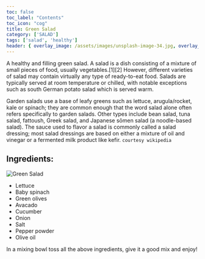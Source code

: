 ```yaml
---
toc: false
toc_label: "Contents"
toc_icon: "cog"
title: Green Salad
category: ['SALAD']
tags: ['salad', 'healthy']
header: { overlay_image: /assets/images/unsplash-image-34.jpg, overlay_filter: 0.5, teaser: 'https://3.bp.blogspot.com/-eDWAkEHH4rk/W2SimF3Q93I/AAAAAAAAnmQ/SkVChnB6g-UQN1SA_EdBMMIPmKmCg3yVgCLcBGAs/s1600/20180730_140626.jpg', og_image: 'https://3.bp.blogspot.com/-eDWAkEHH4rk/W2SimF3Q93I/AAAAAAAAnmQ/SkVChnB6g-UQN1SA_EdBMMIPmKmCg3yVgCLcBGAs/s1600/20180730_140626.jpg', caption: 'Photo credit: [**Unsplash**](https://unsplash.com)' }
---
```


A healthy and filling green salad. A salad is a dish consisting of a mixture of small pieces of food, usually vegetables.[1][2] However, different varieties of salad may contain virtually any type of ready-to-eat food. Salads are typically served at room temperature or chilled, with notable exceptions such as south German potato salad which is served warm.

Garden salads use a base of leafy greens such as lettuce, arugula/rocket, kale or spinach; they are common enough that the word salad alone often refers specifically to garden salads. Other types include bean salad, tuna salad, fattoush, Greek salad, and Japanese sōmen salad (a noodle-based salad). The sauce used to flavor a salad is commonly called a salad dressing; most salad dressings are based on either a mixture of oil and vinegar or a fermented milk product like kefir. `courtesy wikipedia`

## Ingredients:

![Green Salad](https://3.bp.blogspot.com/-eDWAkEHH4rk/W2SimF3Q93I/AAAAAAAAnmQ/SkVChnB6g-UQN1SA_EdBMMIPmKmCg3yVgCLcBGAs/s1600/20180730_140626.jpg)

- Lettuce
- Baby spinach
- Green olives
- Avacado
- Cucumber
- Onion
- Salt
- Pepper powder
- Olive oil

In a mixing bowl toss all the above ingredients, give it a good mix and enjoy!
